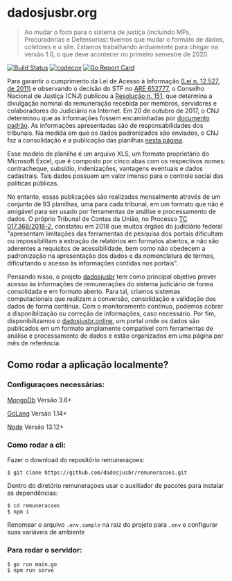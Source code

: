 # dadosjusbr.org

> Ao mudar o foco para o sistema de justiça (incluindo MPs, Procuradorias e Defensorias) tivemos que mudar o formato de dados, coletores e o site. Estamos trabalhando árduamente para chegar na versão 1.0, o que deve acontecer no primeiro semestre de 2020.

[![Build Status](https://travis-ci.org/dadosjusbr/remuneracoes.svg?branch=master)](https://travis-ci.org/dadosjusbr/remuneracoes) [![codecov](https://codecov.io/gh/dadosjusbr/remuneracoes/branch/master/graph/badge.svg)](https://codecov.io/gh/dadosjusbr/remuneracoes) [![Go Report Card](https://goreportcard.com/badge/github.com/dadosjusbr/remuneracoes)](https://goreportcard.com/report/github.com/dadosjusbr/remuneracoes)

Para garantir o cumprimento da Lei de Acesso à Informação [(Lei n. 12.527, de 2011)](http://www.planalto.gov.br/ccivil_03/_ato2011-2014/2011/lei/l12527.htm) e observando o decisão do STF no [ARE 652777](http://www.stf.jus.br/portal/jurisprudenciaRepercussao/verAndamentoProcesso.asp?incidente=4121428&numeroProcesso=652777&classeProcesso=ARE&numeroTema=483#), o Conselho Nacional de Justiça (CNJ) publicou a [Resolução n. 151](http://www.cnj.jus.br/busca-atos-adm?documento=2537), que determina a divulgação nominal da remuneração recebida por membros, servidores e colaboradores do Judiciário na Internet. Em 20 de outubro de 2017, o CNJ determinou que as informações fossem encaminhadas por [documento padrão](http://cnj.jus.br/files/conteudo/arquivo/2017/11/becada0200f03cb5a129ce57513f8ff3.xls). As informações apresentadas são de responsabilidades dos tribunais. Na medida em que os dados padronizados são enviados, o CNJ faz a consolidação e a publicação das planilhas [nesta página](http://www.cnj.jus.br/transparencia/remuneracao-dos-magistrados).

Esse modelo de planilha é um arquivo XLS, um formato proprietário do Microsoft Excel, que é composto por cinco abas com os respectivos nomes: contracheque, subsídio, indenizações, vantagens eventuais e dados cadastrais. Tais dados possuem um valor imenso para o controle social das políticas públicas.

No entanto, essas publicações são realizadas mensalmente através de um conjunto de 93 planilhas, uma para cada tribunal, em um formato que não é amigável para ser usado por ferramentas de análise e processamento de dados. O próprio Tribunal de Contas da União, no Processo [TC 017.368/2016-2](https://portal.tcu.gov.br/fiscalizacao-de-tecnologia-da-informacao/atuacao/avaliacao-de-transparencia/), constatou em 2018 que muitos órgãos do judiciário federal "apresentam limitações das ferramentas de pesquisa dos portais dificultam ou impossibilitam a extração de relatórios em formatos abertos, e não são aderentes a requisitos de acessibilidade, bem como não obedecem a padronização na apresentação dos dados e da nomenclatura de termos, dificultando o acesso às informações contidas nos portais".

Pensando nisso, o projeto [dadosjusbr](https://github.com/dadosjusbr) tem como principal objetivo prover acesso às informações de remunerações do sistema judiciário de forma consolidada e em formato aberto. Para tal, criamos sistemas computacionais que realizam a conversão, consolidação e validação dos dados de forma contínua. Com o monitoramento contínuo, podemos cobrar a disponiblização ou correção de informações, caso necessário. Por fim, disponibilizamos o [dadosjusbr.online](https://dadosjusbr.online), um portal onde os dados são publicados em um formato amplamente compatível com ferramentas de análise e processamento de dados e estão organizados em uma página por mês de referência.

## Como rodar a aplicação localmente?

### Configuraçoes necessárias:

[MongoDb](https://docs.mongodb.com/guides/server/install/)  Versão 3.6+  

[GoLang](https://golang.org/doc/install)  Versão 1.14+  

[Node](https://nodejs.org/en/download/) Versão 13.12+  

### Como rodar a cli:
Fazer o download do repositório remuneraçoes:

```console
$ git clone https://github.com/dadosjusbr/remuneracoes.git
```

Dentro do diretório remuneraçoes usar o auxiliador de pacotes para instalar as dependências:
```console
$ cd remuneracoes
$ npm i
```
Renomear o arquivo `.env.sample` na raiz do projeto para `.env` e configurar suas variáveis de ambiente
 
### Para rodar o servidor:
```console
$ go run main.go 
$ npm run serve
```
